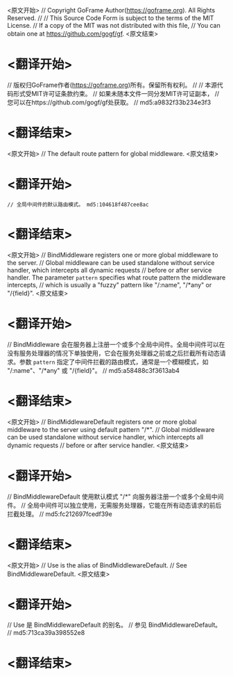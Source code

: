 
<原文开始>
// Copyright GoFrame Author(https://goframe.org). All Rights Reserved.
//
// This Source Code Form is subject to the terms of the MIT License.
// If a copy of the MIT was not distributed with this file,
// You can obtain one at https://github.com/gogf/gf.
<原文结束>

# <翻译开始>
// 版权归GoFrame作者(https://goframe.org)所有。保留所有权利。
//
// 本源代码形式受MIT许可证条款约束。
// 如果未随本文件一同分发MIT许可证副本，
// 您可以在https://github.com/gogf/gf处获取。
// md5:a9832f33b234e3f3
# <翻译结束>


<原文开始>
// The default route pattern for global middleware.
<原文结束>

# <翻译开始>
	// 全局中间件的默认路由模式。 md5:104618f487cee8ac
# <翻译结束>


<原文开始>
// BindMiddleware registers one or more global middleware to the server.
// Global middleware can be used standalone without service handler, which intercepts all dynamic requests
// before or after service handler. The parameter `pattern` specifies what route pattern the middleware intercepts,
// which is usually a "fuzzy" pattern like "/:name", "/*any" or "/{field}".
<原文结束>

# <翻译开始>
// BindMiddleware 会在服务器上注册一个或多个全局中间件。全局中间件可以在没有服务处理器的情况下单独使用，它会在服务处理器之前或之后拦截所有动态请求。参数 `pattern` 指定了中间件拦截的路由模式，通常是一个模糊模式，如 "/:name"、"/*any" 或 "/{field}"。
// md5:a58488c3f3613ab4
# <翻译结束>


<原文开始>
// BindMiddlewareDefault registers one or more global middleware to the server using default pattern "/*".
// Global middleware can be used standalone without service handler, which intercepts all dynamic requests
// before or after service handler.
<原文结束>

# <翻译开始>
// BindMiddlewareDefault 使用默认模式 "/*" 向服务器注册一个或多个全局中间件。
// 全局中间件可以独立使用，无需服务处理器，它能在所有动态请求的前后拦截处理。
// md5:fc212697fcedf39e
# <翻译结束>


<原文开始>
// Use is the alias of BindMiddlewareDefault.
// See BindMiddlewareDefault.
<原文结束>

# <翻译开始>
// Use 是 BindMiddlewareDefault 的别名。
// 参见 BindMiddlewareDefault。
// md5:713ca39a398552e8
# <翻译结束>


